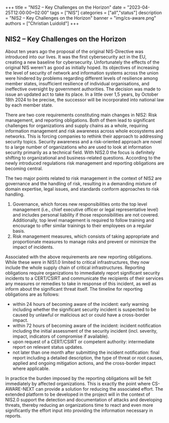 +++
title = "NIS2 – Key Challenges on the Horizon"
date = "2023-04-25T12:00:00+02:00"
tags = ["NIS"]
categories = ["all","status"]
description = "NIS2 – Key Challenges on the Horizon"
banner = "img/cs-aware.png"
authors = ["Christian Luidold"]
+++

## NIS2 – Key Challenges on the Horizon

About ten years ago the proposal of the original NIS-Directive was introduced into our lives. It was the first cybersecurity act in the EU, creating a new baseline for cybersecurity. Unfortunately the effects of the original NIS weren't as good as initially hoped. Its objectives of increasing the level of security of network and information systems across the union were hindered by problems regarding different levels of resilience among member states, insufficient resilience of individual organisations, and ineffective oversight by government authorities. The decision was made to issue an updated act to take its place. In a little over 1,5 years, by October 18th 2024 to be precise, the successor will be incorporated into national law by each member state.

There are two core requirements constituting main changes in NIS2: Risk management, and reporting obligations. Both of them lead to significant challenges for organizations and supply chains as a whole, requiring information management and risk awareness across whole ecosystems and networks. This is forcing companies to rethink their approach to addressing security topics. Security awareness and a risk-oriented approach are novel to a large number of organizations who are used to look at information security primarily as a technical field. With NIS2.0 the focus is definitely shifting to organizational and business-related questions. According to the newly introduced regulations risk management and reporting obligations are becoming central.

The two major points related to risk management in the context of NIS2 are governance and the handling of risk, resulting in a demanding mixture of domain expertise, legal issues, and standards conform approaches to risk handling.
1. Governance, which forces new responsibilities onto the top level management (i.e., chief executive officer or legal representative level) and includes personal liability if those responsibilities are not covered. Additionally, top level management is required to follow training and encourage to offer similar trainings to their employees on a regular basis.
2. Risk management measures, which consists of taking appropriate and proportionate measures to manage risks and prevent or minimize the impact of incidents.

Associated with the above requirements are new reporting obligations. While these were in NIS1.0 limited to critical infrastructures, they now include the whole supply chain of critical infrastructures. 
Reporting obligations require organizations to immediately report significant security incidents to a CERT/CSIRT and communicate the recipients of their services any measures or remedies to take in response of this incident, as well as inform about the significant threat itself. The timeline for reporting obligations are as follows:
- within 24 hours of becoming aware of the incident: early warning including whether the significant security incident is suspected to be caused by unlawful or malicious act or could have a cross-border impact.
- within 72 hours of becoming aware of the incident: incident notification including the initial assessment of the security incident (incl. severity, impact, indicators of compromise if available).
- upon request of a CERT/CSIRT or competent authority: intermediate report on relevant status updates.
- not later than one month after submitting the incident notification: final report including a detailed description, the type of threat or root causes, applied and ongoing mitigation actions, and the cross-border impact where applicable.

In practice the burden imposed by the reporting obligations will be felt immediately by affected organizations. This is exactly the point where CS-AWARE-NEXT can provide a solution for reducing the associated effort. The extended platform to be developed in the project will in the context of NIS2.0 support the detection and documentation of attacks and developing threats, thereby reducing an organizations time to react and even more significantly the effort input into providing the information necessary in reports.
